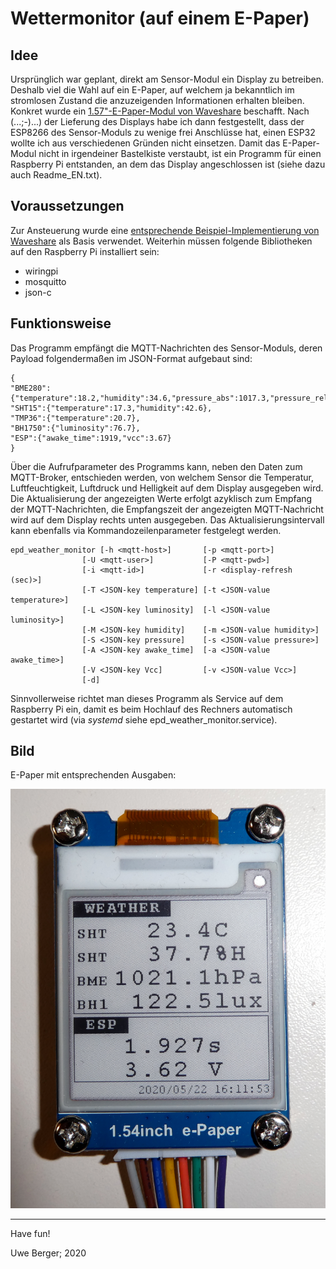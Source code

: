 # Wettermonitor (auf einem E-Paper)

## Idee
Ursprünglich war geplant, direkt am Sensor-Modul ein Display zu betreiben. Deshalb viel die Wahl auf ein E-Paper, auf welchem ja bekanntlich im stromlosen Zustand die anzuzeigenden Informationen erhalten bleiben. Konkret wurde ein [1.57"-E-Paper-Modul von Waveshare](https://www.waveshare.com/product/displays/e-paper/epaper-3/1.54inch-e-paper-module-b.htm) beschafft. Nach (...;-)...) der Lieferung des Displays habe ich dann festgestellt, dass der ESP8266 des Sensor-Moduls zu wenige frei Anschlüsse hat, einen ESP32 wollte ich aus verschiedenen Gründen nicht einsetzen. Damit das E-Paper-Modul nicht in irgendeiner Bastelkiste verstaubt, ist ein Programm für einen Raspberry Pi entstanden, an dem das Display angeschlossen ist (siehe dazu auch Readme_EN.txt).

## Voraussetzungen
Zur Ansteuerung wurde eine [entsprechende Beispiel-Implementierung von Waveshare](https://github.com/waveshare/e-Paper) als Basis verwendet. Weiterhin müssen folgende Bibliotheken auf den Raspberry Pi installiert sein:

* wiringpi
* mosquitto
* json-c

## Funktionsweise
Das Programm empfängt die MQTT-Nachrichten des Sensor-Moduls, deren Payload folgendermaßen im JSON-Format aufgebaut sind:

    {
	"BME280":{"temperature":18.2,"humidity":34.6,"pressure_abs":1017.3,"pressure_rel":1022.2}, 
	"SHT15":{"temperature":17.3,"humidity":42.6}, 
	"TMP36":{"temperature":20.7}, 
	"BH1750":{"luminosity":76.7}, 
	"ESP":{"awake_time":1919,"vcc":3.67}
    }

Über die Aufrufparameter des Programms kann, neben den Daten zum MQTT-Broker, entschieden werden, von welchem Sensor die Temperatur, Luftfeuchtigkeit, Luftdruck und Helligkeit auf dem Display ausgegeben wird. Die Aktualisierung der angezeigten Werte erfolgt azyklisch zum Empfang der MQTT-Nachrichten, die Empfangszeit der angezeigten MQTT-Nachricht wird auf dem Display rechts unten ausgegeben. Das Aktualisierungsintervall kann ebenfalls via Kommandozeilenparameter festgelegt werden.

    epd_weather_monitor [-h <mqtt-host>]       [-p <mqtt-port>]
                    [-U <mqtt-user>]           [-P <mqtt-pwd>]
                    [-i <mqtt-id>]             [-r <display-refresh (sec)>]
                    [-T <JSON-key temperature] [-t <JSON-value temperature>]
                    [-L <JSON-key luminosity]  [-l <JSON-value luminosity>]
                    [-M <JSON-key humidity]    [-m <JSON-value humidity>]
                    [-S <JSON-key pressure]    [-s <JSON-value pressure>]
                    [-A <JSON-key awake_time]  [-a <JSON-value awake_time>]
                    [-V <JSON-key Vcc]         [-v <JSON-value Vcc>]
                    [-d]

Sinnvollerweise richtet man dieses Programm als Service auf dem Raspberry Pi ein, damit es beim Hochlauf des Rechners automatisch gestartet wird (via *systemd* siehe epd_weather_monitor.service).


## Bild
E-Paper mit entsprechenden Ausgaben:

![Alt-Text](../images/epd_weather_monitor.png)

---------
Have fun!

Uwe Berger; 2020

